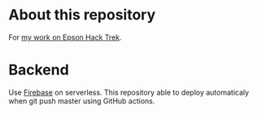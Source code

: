 # About this repository
For [my work on Epson Hack Trek](https://www.hackathon.io/147332).

# Backend
Use [Firebase](https://firebase.google.com) on serverless. This repository able to deploy automaticaly when git push master using GitHub actions.